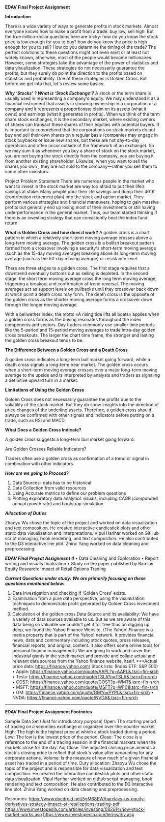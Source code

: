 **EDAV Final Project Assignment**


**Introduction**

There is a wide variety of ways to generate profits in stock markets. Almost everyone knows how to make a profit from a trade: buy low, sell high. But the true million-dollar questions here are tricky: how do you know the stock price is low enough for you to buy? how do you know the price is high enough for you to sell? How do you determine the timing of the trade? The perfect solutions to these questions might not even exist or at least not widely known, otherwise, most of the people would become millionaires. However, some strategies take the advantage of the power of statistics and data visualization. These strategies do not necessarily guarantee the profits, but they surely do point the direction to the profits based on statistics and probability. One of these strategies is Golden Cross. But before we get into that, let's review some basics: 

***Why ‘Stocks’ ? What is ‘Stock Exchange’?***
A stock or the term share is usually used in representing a company's equity. We may understand
it as a financial instrument that assists in showing ownership in a corporation or a company and it
represents a proportionate claim on its assets (what it owns) and earnings (what it generates in
profits).
When we think of the term share stock exchanges, it is the secondary market, where existing
owners of shares can transact these shares of their equities with potential buyers.
It is important to comprehend that the corporations on stock markets do not buy and sell their own
shares on a regular basis (companies may engage in stock buybacks or issue new shares, but these
are not day-to-day operations and often occur outside of the framework of an exchange).
So we may sum it as whenever you buy a share of stock on the stock market, you are not buying
the stock directly from the company, you are buying it from another existing shareholder.
Likewise, when you want to sell the shares you own , they are not sold to the company—rather
you sell them to some other investors.

Project Problem Statement
There are numerous people in the market who want to invest in the stock market are way too afraid
to put their life’s savings at stake. Many people pour their life savings and dump their 401K
(contribution retirement plan) into the stock and option market. They perform various strategies
and financial maneuvers, hoping to gain massive profits but generally end up losing most of their
investments or still having underperformance in the general market.
Thus, our team started thinking if there is an investing strategy that can consistently beat the index
fund return.

**What is Golden Cross and how does it work?**
A golden cross is a chart pattern in which a relatively short-term moving average crosses above a long-term moving average. The golden cross is a bullish breakout pattern formed from a crossover involving a security's short-term moving average (such as the 15-day moving average) breaking above its long-term moving average (such as the 50-day moving average) or resistance level. 

There are three stages to a golden cross. The first stage requires that a downtrend eventually bottoms out as selling is depleted. In the second stage, the short term moving average cross the long term moving average, triggering a breakout and confirmation of trend reversal. The moving averages act as support levels on pullbacks until they crossover back down at which point a death cross may form. The death cross is the opposite of the golden cross as the shorter moving average forms a crossover down through the longer moving average.

With a bellwether index, the motto «A rising tide lifts all boats» applies when a golden cross forms as the buying resonates throughout the index components and sectors. Day traders commonly use smaller time periods like the 5-period and 15-period moving averages to trade intra-day golden cross breakouts. The larger the chart time frame, the stronger and lasting the golden cross breakout tends to be.

**The Difference Between a Golden Cross and a Death Cross**

A golden cross indicates a long-term bull market going forward, while a death cross signals a long-term bear market. The golden cross occurs when a short-term moving average crosses over a major long-term moving average to the upside and is interpreted by analysts and traders as signaling a definitive upward turn in a market.

**Limitations of Using the Golden Cross**

Golden Cross does not necessarily guarantee the profits due to the voliatility of the stock market. But they do show insights into the direction of price changes of the underling assets. Therefore, a golden cross should always be confirmed with other signals and indicators before putting on a trade, such as RSI and MACD.

**What Does a Golden Cross Indicate?**

A golden cross suggests a long-term bull market going forward.

Are Golden Crosses Reliable Indicators?

Traders often use a golden cross as confirmation of a trend or signal in combination with other indicators.


***How are we going to Proceed?***
1. Data Sources- data has to be historical
2. Data Collection from valid resources
3. Using Accurate metrics to define our problem questions
4. Plotting exploratory data analytics visuals, including CAGR (componded annual growth rate) and bootstrap simulation


***Allocation of Duties***

Zhaoyu Wu chose the topic of the project and worked on data visualization and text composition. He created interactive candlestick plots and other static data visualization and interpretations. Vipul Harihar worked on GitHub script managing, book rendering, and text composition. He also contributed to the D3 interactive line plot. Zhirui Yang worked on data cleaning and preprocessing.



***EDAV Final Project Assignment 4***
• Data Cleaning and Exploration
• Report writing and visuals finalization
• Study on the paper published by Barclay Equity Research: Impact of Retail Options
Trading

***Current Questions under study:
We are primarily focusing on these questions mentioned below:***
1. Data Investigation and checking if ‘Golden Cross’ exists.
2. Examination from a pure data perspective, using the visualization techniques to
demonstrate profit generated by Golden Cross investment method.
3. Calculation of the golden cross
Data Source and its availability:
We have a variety of data sources available to us. But as we are aware of this data being so valuable
we couldn’t get it for free thus on digging up deep, we found the Yahoo Finance Website. (The
Yahoo! Finance is a media property that is part of the Yahoo! network. It provides financial news,
data and commentary including stock quotes, press releases, financial reports, and original content.
It also offers some online tools for personal finance management.)
We are going to work and cover the industrial giants in the stock market and provide and collate
actual and relevant data sources from the Yahoo finance website, itself.
***Actual price data: https://finance.yahoo.com/
Stock lists:
(Index ETF: S&P 500)
• Apple: https://finance.yahoo.com/quote/AAPL?p=AAPL&.tsrc=fin-srch
• Tesla: https://finance.yahoo.com/quote/TSLA?p=TSLA&.tsrc=fin-srch
• COST: https://finance.yahoo.com/quote/COST?p=WMT&.tsrc=fin-srch
• MSFT: https://finance.yahoo.com/quote/MSFT?p=WFC&.tsrc=fin-srch
• GM: https://finance.yahoo.com/quote/GM?p=PYPL&.tsrc=fin-srch
• NVDA: https://finance.yahoo.com/quote/NVDA&.tsrc=fin-srch
****

**EDAV Final Project Assignment Footnotes**


Sample Data Set (Just for introductory purpose)
Open: The starting period of trading on a securities exchange or organized over-the-counter market
High: The high is the highest price at which a stock traded during a period.
Low: The low is the lowest price of the period.
Close: The close is a reference to the end of a trading session in the financial markets when the
markets close for the day.
Adj Close: The adjusted closing price amends a stock's closing price to reflect that stock's value
after accounting for any corporate actions.
Volume: Is the measure of how much of a given financial asset has traded in a period of time.
Duty allocation: Zhaoyu Wu chose the topic of the project and is responsible for data visualization and text composition. He created the interactive candlestick plots and other static data visualization. Vipul Harihar worked on github script managing, book rendering and text composition. He also contributed to the D3 interactive line plot. Zhirui Yang
worked on data cleaning and preprocessing.

Resources:
https://www.docdroid.net/5gM68EW/barclays-us-equity-derivatives-strategy-impact-of-retailoptions-trading-pdf
https://www.investopedia.com/articles/investing/082614/how-stock-market-works.asp
https://www.investopedia.com/terms/i/iv.asp
